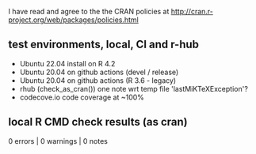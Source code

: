 I have read and agree to the the CRAN policies at
http://cran.r-project.org/web/packages/policies.html

## test environments, local, CI and r-hub

- Ubuntu 22.04 install on R 4.2
- Ubuntu 20.04 on github actions (devel / release)
- Ubuntu 20.04 on github actions (R 3.6 - legacy)
- rhub (check_as_cran()) one note wrt temp file 'lastMiKTeXException'?
- codecove.io code coverage at ~100%

## local R CMD check results (as cran)

0 errors | 0 warnings | 0 notes
